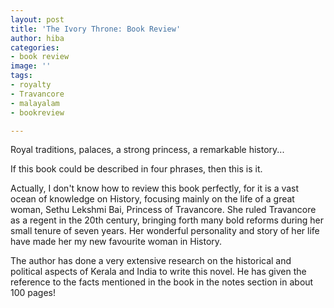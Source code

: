 ```yaml
---
layout: post
title: 'The Ivory Throne: Book Review'
author: hiba
categories:
- book review
image: ''
tags:
- royalty
- Travancore
- malayalam
- bookreview

---
```

Royal traditions, palaces, a strong princess, a remarkable history...

If this book could be described in four phrases, then this is it.

Actually, I don't know how to review this book perfectly, for it is a vast ocean of knowledge on History, focusing mainly on the life of a great woman, Sethu Lekshmi Bai, Princess of Travancore. She ruled Travancore as a regent in the 20th century, bringing forth many bold reforms during her small tenure of seven years. Her wonderful personality and story of her life have made her my new favourite woman in History.

The author has done a very extensive research on the historical and political aspects of Kerala and India to write this novel. He has given the reference to the facts mentioned in the book in the notes section in about 100 pages!